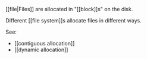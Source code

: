 [[file|Files]] are allocated in "[[block]]s" on the disk.

Different [[file system]]s allocate files in different ways.

See:
- [[contiguous allocation]]
- [[dynamic allocation]]
